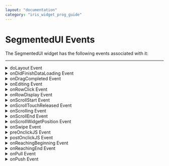 ```yaml
---
layout: "documentation"
category: "iris_widget_prog_guide"
---
```

                               


SegmentedUI Events
==================

The SegmentedUI widget has the following events associated with it:

* * *


<details close markdown="block"><summary>doLayout Event</summary>

* * *

This event is invoked for every widget when the widget position and dimensions are computed.

<b>Syntax</b>

{% highlight VoltMx %}
doLayout()
{% endhighlight %}

<b>Read/Write</b>

Read + Write

<b>Remarks</b>

This event is invoked for all the widgets placed inside flex containers. This event is invoked in the order in which the widgets are added to the widget hierarchy and expect the frame property of the widget is calculated and available for use within this event.

This event is used to set the layout properties of child widgets in the relation to self and peer widgets whose layout is not yet performed.

When doLayout event is called in a Segment, the platform will add the context parameter.

The number of times this event invoked may vary per platform. It is not recommended to write business logic assuming that this function is invoked only once when there is a change in positional or dimensional properties. This event will not trigger when transformations are applied though widget is moved or scaled or rotated from its original location.

<b>Example</b>

{% highlight VoltMx %}//Sample code to set doLayout event callback to a button widget.
/*This code changes the top property of button2 and makes it appear below button1.*/
myForm.button1.doLayout=doLayoutButton1;


function doLayoutButton1(){
      
    myForm.button2.top = myForm.button1.frame.height;
}
{% endhighlight %}

<b>Platform Availability</b>

*   iOS
*   Android
*   Windows
*   SPA

* * *

</details>
<details close markdown="block"><summary>onDidFinishDataLoading Event</summary>

* * *

This event is triggered when data is finished loading in the segmentedUI using the setData method. It is generated by all view types of SegmentUI.

<b>Syntax</b>

{% highlight VoltMx %}
onDidFinishDataLoading()
{% endhighlight %}

<b>Read/Write</b>

Read + Write

<b>Example</b>

{% highlight VoltMx %}//Sample code to set onDidFinishDataLoading event callback to a Segment widget.

frmSegment.mySegment.onDidFinishDataLoading=onDidFinishDataLoadingCallBck;

function onDidFinishDataLoadingCallBck(seguiWidget){
      
   //Write your code here.
}
{% endhighlight %}

<b>Platform Availability</b>

This event is available on iPhone and iPad only.

* * *

</details>
<details close markdown="block"><summary>onDragCompleted Event</summary>

* * *

The event is invoked when the drag and drop of a row in the Segment is complete.

<b>Syntax</b>

{% highlight VoltMx %}
onDragCompleted()
{% endhighlight %}

<b>Parameters</b>

this

Optional. SegmentUI reference

dragstartcontext

Optional. A table that contains row and section information when dragging of a row is started.

dragendcontext

Optional. A table that contains row and section information when dragging of a row is ended.

<b>Read/Write</b>

Read + Write

<b>Remarks</b>

You can call the onDragCompleted event when the [enableReordering](Segment_Properties.html#enableReordering) property is true to allow the app users to drag and drop a row within a segment.

<b>Example</b>

{% highlight VoltMx %}//Sample code to set onDragCompleted event callback to a Segment widget.

frmSegment.mySegment.onDragCompleted=onRowDragCompleted;

function onRowDragCompleted (segmentUI, dragstartcontext, dragendcontext){  
//Write your logic here.  
}
{% endhighlight %}

<b>Platform Availability</b>

*   Available in the IDE
*   Android
*   iOS

* * *

</details>
<details close markdown="block"><summary>onEditing Event</summary>

* * *

This event is triggered when a user indicates his desire to edit the row (delete or insert). This event is only triggered if the eidtStyle is set to SEGUI\_EDITING\_STYLE\_ICON or SEGUI\_EDITING\_STYLE\_SWIPE.

<b>Syntax</b>

{% highlight VoltMx %}
onEditing ()
{% endhighlight %}

<b>Parameters</b>

seguiWidget

Optional. Reference to the SegmentedUI widget that raised the event.

editmode

Optional. Specifies the editing mode either insert or delete. Following are the available options:

> *   SEGUI\_EDIT\_MODE\_INSERT
> *   SEGUI\_EDIT\_MODE\_DELETE

> > **_Note:_** To set the value through code, prefix the option with _constants._ such as _**constants.<option>**_ .

sectionIndex

Optional. Specifies the index of the section to which the row belongs to.

rowIndex

Optional. Specifies the index of the row that has been clicked.

<b>Example</b>

{% highlight VoltMx %}//Sample code to set onEditing event callback to a Segment widget.

frmSegment.mySegment.onEditing=onEditingCallBck;

function onEditingCallBck(seguiWidget, editmode, sectionIndex, rowIndex){  
//Write your logic here.  
}
{% endhighlight %}

<b>Platform Availability</b>

This event is available on iPhone and iPad only.

* * *

</details>
<details close markdown="block"><summary>onRowClick Event</summary>

* * *

This event is triggered when the user click any row of the SegmentedUI.

<b>Syntax</b>

{% highlight VoltMx %}
onRowClick ()
{% endhighlight %}

<b>Parameters</b>

seguiWidget

Optional. Reference to the SegmentedUI widget that raised the event.

sectionIndex

Optional. Specifies the index of the section to which the row belongs to.

rowIndex

Optional. Specifies the index of row that has been clicked.

selectedState

Optional. Specifies the selected state.

> **_Note:_** selectedState is mandatory only when the [selectionBehavior](Segment_Properties.html#selectio) is set to SEGUI\_SINGLE\_SELECT\_BEHAVIOR or SEGUI\_MULTI\_SELECT\_BEHAVIOR. When the selectionBehavior is set to SEGUI\_DEFAULT\_BEHAVIOR, then this parameter is optional.

<b>Read/Write</b>

Read + Write

<b>Remarks</b>

This event is not raised if the **clickable** property in the **metainfo** is set to false.

In the Android platform, when a gesture or touch events are placed inside the flex template for the Segment widget, because of the propagation of events to the below container, the flex template may not receive onRowClick event.

<b>Example</b>

{% highlight VoltMx %}//Sample code to set onRowClick event callback to a Segment widget.

frmSegment.mySegment.onRowClick=onRowClickCallBck;

function onRowClickCallBck(seguiWidget, sectionNumber, rowNumber, selectedState)
{
	//Write your logic here
}
{% endhighlight %}

<b>Platform Availability</b>

Available on all platforms.

* * *

</details>
<details close markdown="block"><summary>onRowDisplay Event</summary>

* * *

This event handler is used to overwrite the rows that are affected because of an operation on rows.

<b>Syntax</b>

{% highlight VoltMx %}
onRowDisplay()
{% endhighlight %}

<b>Read/Write</b>

Read + Write

<b>Parameters</b>

widget

Optional. The ID of the widget.

state

Optional. The state of the widget. Can be voltmx.segment.ADD, voltmx.segment.UPDATE, or voltmx.segment.VISIBLE.

currentRowContext

Optional. The sectionIndex and rowIndex of the element on which the animateRow api is called.

startRowContext

The sectionIndex and rowIndex of the first visible row.

endRowContext

Optional. The sectionIndex and rowIndex of the last visible row.

Return Values

None.

<b>Remarks</b>

This event overwrites the animations of rows that are being affected by operations on rows. For example, when the addRowAt is called with animation, this callback would be invoked when the animation on the row is about to start, so that other animations can be applied to the remaining rows.

Your callback function for this event should only call animateRows. It should call the animation on the individual row elements. For example, if a new element is being added and if the application needs to move the elements which are being displaced with an animation, then the application should be calling animationRows for the displaced elements but not for the widget which is being added/removed or updated.

This callback function is only invoked if the state of the segmentedUI widget changes in the visible region. It is not called on rows that are invisible.

<b>Example</b>

{% highlight VoltMx %}//Sample code to set onRowDisplay event callback to a Segment widget.

frmSegment.mySegment.onRowDisplay=onRowDispCallback;

function onRowDispCallback(widget, state, currentRowContext, startRowContext, endRowContext)
{
	//Write your logic here
}
{% endhighlight %}

<b>Platform Availability</b>

Available on Android, iOS, SPA, and DesktopWeb.

* * *

</details>
<details close markdown="block"><summary>onScrollStart Event</summary>

* * *

Indicates that scroll container started scrolling.

<b>Syntax</b>

{% highlight VoltMx %}
onScrollStart (source)
{% endhighlight %}

<b>Parameters</b>

source

Specify the widget on which scrolling started.

<b>Read/Write</b>

Read + Write

<b>Remarks</b>

The onScrollStart event is called asynchronously. The event is triggered only when scrolling is started. When touch does not result to a scroll, this event is not raised.

<b>Example</b>

{% highlight VoltMx %}//Sample code to set onScrollStart event callback to a Segment widget.

frmSegment.mySegment.onScrollStart=onScrollStartCallBack;

function onScrollStartCallBack(source)
{
	//Write your logic here
}
{% endhighlight %}

<b>Platform Availability</b>

*   iOS
*   Android
*   Windows
*   SPA

* * *

</details>
<details close markdown="block"><summary>onScrollTouchReleased Event</summary>

* * *

Indicates that user scrolling touch on the display is released. This callback is called asynchronously.

<b>Syntax</b>

{% highlight VoltMx %}
onScrollTouchReleased (source)
{% endhighlight %}

<b>Parameters</b>

source

Specify the segment on which scrolling touch is released.

<b>Read/Write</b>

Read + Write

<b>Example</b>

{% highlight VoltMx %}//Sample code to set onScrollTouchReleased event callback to a Segment widget.

frmSegment.mySegment.onScrollTouchReleased=onScrollTouchReleasedCallBack;

function onScrollTouchReleasedCallBack(source)
{
	//Write your logic here
}
{% endhighlight %}

<b>Platform Availability</b>

*   iOS
*   Android

* * *

</details>
<details close markdown="block"><summary>onScrolling Event</summary>

* * *

Indicates that segment scrolling is in progress. This callback is called asynchronously.

<b>Syntax</b>

{% highlight VoltMx %}
onScrolling (source)
{% endhighlight %}



<b>Parameters</b>

source

Specify the segment on which scrolling is in progress.

<b>Read/Write</b>

Read + Write

<b>Example</b>

{% highlight VoltMx %}//Sample code to set onScrolling event callback to a Segment widget.

frmSegment.mySegment.onScrolling=onScrollingCallBack;

function onScrollingCallBack(source)
{
	//Write your logic here
}
{% endhighlight %}

<b>Platform Availability</b>

*   iOS
*   Android
*   Windows
*   SPA

* * *

</details>
<details close markdown="block"><summary>onScrollEnd Event</summary>

* * *

Indicates that segment scrolling has come to an end.

<b>Syntax</b>

{% highlight VoltMx %}
onScrollEnd (source)
{% endhighlight %}

<b>Parameters</b>

source

Specify the segment on which scrolling is coming to an end.

<b>Read/Write</b>

Read + Write

<b>Remarks</b>

The onScrollEnd callback is called asynchronously. This event is called only when the scrolling reached end of the scroll.

When multiple scrolls performed on the Segment widget, the onScrollTouchReleased is triggered whenever touch is released, but the onScrollEnd event is triggered only when the entire scrolling is ended. So when the user keeps on flinging on the display, the onScrollTouccReleased callback is triggered multiple times and onScrollEnd is triggered only once.

<b>Example</b>

{% highlight VoltMx %}//Sample code to set onScrollEnd event callback to a Segment widget.

frmSegment.mySegment.onScrollEnd=onScrollEndCallBack;

function onScrollEndCallBack(source)
{
	//Write your logic here
}
{% endhighlight %}

<b>Platform Availability</b>

*   iOS
*   Android
*   Windows
*   SPA except for Desktop

* * *

</details>
<details close markdown="block"><summary>onScrollWidgetPosition Event</summary>

* * *

This event callback is invoked by the platform when the widget location position gets changed on scrolling. The onScrollWidgetPosition event returns the positional coordinates of the widget's location with respect to the screen (screenX and screenY) and the parent container (frameX and frameY). This event is invoked asynchronously, and is not available for FlexForm widget.

<b>Syntax</b>

{% highlight VoltMx %}
onScrollWidgetPosition()
{% endhighlight %}

<b>Read/Write</b>

Read + Write

<b>Example</b>

{% highlight VoltMx %}var LabelWdg = new voltmx.ui.Label(basicConf, layoutConf, pspConf);
form.add(LabelWdg);
LabelWdg.onScrollWidgetPosition = onScrollWidgetPositionCallBack;

function onScrollWidgetPositionCallBack(wdg, screenX, screenY, frameX, frameY) { //wdg : Widget that is registered for onScrollWidgetPosition.
    /*screenX : Position of widget with respect to 
the screen's X - coordinates (after downsizing the navigation bar and status bar).*/
    /*screenY : Position of widget with respect to the screen's Y - 
coordinates (after downsizing the navigation bar and status bar).*/
    //frameX : Position of widget with respect to parent container's X- coordinates.
    //frameY : Position of widget with respect to parent container's Y- coordinates.
}
{% endhighlight %}

<b>Platform Availability</b>

*   Not Accessible from IDE
*   Android, iOS, SPA, and Windows

* * *

</details>
<details close markdown="block"><summary>onSwipe Event</summary>

* * *

This event is triggered when you swipe a row in a segment.

<b>Syntax</b>

{% highlight VoltMx %}
onSwipe ()
{% endhighlight %}

<b>Parameters</b>

seguiWidget

Optional. Reference to the SegmentedUI widget that raised the event.

sectionIndex

Optional. Specifies the index of the section where the current focused row belongs to. The value is -1 in case if there are no sections.

rowIndex

Optional. Specifies the index of the current focused row of the section.

selectionState

Optional. Specifies the selected state of the current focused rows checked or unchecked. It is available when [selectionBehavior](Segment_Properties.html#selectio) is set as SEGUI\_SINGLE\_SELECT\_BEHAVIOR or SEGUI\_MULTI\_SELECT\_BEHAVIOR mode. It is applicable to the following viewTypes:

> *   SEGUI\_VIEW\_TYPE\_PAGEVIEW
> *   SEGUI\_VIEW\_TYPE\_COVERFLOW (iOS and Android)
> *   SEGUI\_VIEW\_TYPE\_STACK (iOS)
> *   SEGUI\_VIEW\_TYPE\_LINEAR (iOS)
> *   SEGUI\_VIEW\_TYPE\_ROTATORY (iOS)
> *   SEGUI\_VIEW\_TYPE\_INVERTED\_ROTARY (iOS)
> *   SEGUI\_VIEW\_TYPE\_CYLINDER (iOS)
> *   SEGUI\_VIEW\_TYPE\_INVERTED\_CYLINDER (iOS)

<b>Read/Write</b>

Read + Write

<b>Remarks</b>

This event is available only when the [viewType](Segment_Properties.html#viewType) is set to _page view_.

<b>Example</b>

{% highlight VoltMx %}//Sample code to set onSwipe event callback to a Segment widget.

frmSegment.mySegment.onSwipe=onSwipeCallBack;

function onSwipeCallBack(segUI)
{
	//Write your logic here
}
{% endhighlight %}

<b>Platform Availability</b>

Available on all platforms

* * *

</details>
<details close markdown="block"><summary>preOnclickJS Event</summary>

* * *

This event allows the developer to execute custom javascript function before the _onClick_ callback of the widget is invoked.

<b>Syntax</b>

{% highlight VoltMx %}
preOnclickJS()
{% endhighlight %}

<b>Read/Write</b>

Read + Write

<b>Remarks</b>

This is applicable only for Mobile Web channel. The function must exist in a javascript file under project>module>js folder.

In for the events preOnclickJS and postOnclickJS you will not be able to access application model or APIs, as these functions are executed in browser whereas the remaining JS modules are executed in server. For these events you can access browser objects ( window, document etc..) to change UI or perform some validation before server event. If the event preOnclickJS returns true, only then the request is sent to server for subsequent action.  
  
You have to specify the modules to be loaded in browser using import JS tab, only then these files get included in.html script tag otherwise you will not be able to access the objects defined in those modules.

<b>Example</b>

{% highlight VoltMx %}//Sample code to set preOnclickJS event callback to a Segment widget.

frmSegment.mySegment.preOnclickJS=preOnclickJSCallBack;

function preOnclickJSCallBack(seguiWidget)
{
	//Write your logic here
}
{% endhighlight %}

<b>Platform Availability</b>

*   Available in the IDE
*   Available on Server side Mobile Web (BJS and Advanced) platform only

* * *

</details>
<details close markdown="block"><summary>postOnclickJS Event</summary>

* * *

This event allows the developer to execute custom javascript function after the _onClick_ callback of the widget is invoked.

<b>Syntax</b>

{% highlight VoltMx %}
postOnclickJS()
{% endhighlight %}

<b>Read/Write</b>

Read + Write

<b>Remarks</b>

This is applicable only for Mobile Web channel. The function must exist in a javascript file under project>module>js folder.

<b>Example</b>

{% highlight VoltMx %}//Sample code to set postOnclickJS event callback to a Segment widget.

frmSegment.mySegment.postOnclickJS=postOnclickJSCallBack;

function postOnclickJSCallBack(seguiWidget)
{
	//Write your logic here
}
{% endhighlight %}

<b>Platform Availability</b>

*   Available in the IDE
*   Available on Server side Mobile Web (Advanced) platform only

* * *

</details>
<details close markdown="block"><summary>onReachingBeginning Event</summary>

* * *

**onReachingBeginning** gets called when scrolling reaches the beginning of the SegmentedUI widget.

<b>Syntax</b>

{% highlight VoltMx %}
onReachingBeginning()
{% endhighlight %}

**<b>Parameters</b>**

seguiWidget

Optional. Handle to the widget reference.

<b>Read/Write</b>

Read + Write

<b>Remarks</b>

Following are the requirements and limitations to use this event on iOS and Android/Android Tablet platforms:

*   This event is invoked only when it is placed directly inside a ScrollBox or in a Form
*   Segment [viewType](Segment_Properties.html#viewType) must be set as SEGUI\_VIEW\_TYPE\_TABLEVIEW
*   The property [screenLevelWidget](Segment_Properties.html#screenLe) must be set to _true_.

If segment is inside any other container widget like HBox/VBox then onPull, onPush, onReachingBegining and onReachingEnd events, cross platform behavior is undefined and these events might not be called.

On Android platform, if the rows height/number of rows is less than the screen display height, then _onReaching_ preserve">var var _onPush_ event callbacks won't get invoked.

<b>Example</b>

{% highlight VoltMx %}//Sample code to set onReachingBeginning event callback to a Segment widget.

frmSegment.mySegment.scrollingEvents={
        onReachingBeginning: onReachingBeginningCallBCk
    };

function onReachingBeginningCallBCk (seguiWidget)
{
	//Write your logic here
}  
//Sample code to read the scrollingEvents of the Segment widget.	
alert("SegmentedUI scrollingEvents ::" + frmSegment.mySegment.scrollingEvents);  

{% endhighlight %}

<b>Platform Availability</b>

Available in the IDE

Available on all platforms

Desktop Web support is added in V8 SP2

* * *

</details>
<details close markdown="block"><summary>onReachingEnd Event</summary>

* * *

onReachingEnd gets called when scrolling reaches the end of the SegmentedUI widget.

<b>Syntax</b>

{% highlight VoltMx %}
onReachingEnd()
{% endhighlight %}

<b>Parameters</b>

seguiWidget

Optional. Handle to the widget reference.

<b>Read/Write</b>

Read + Write

<b>Remarks</b>

Following are the requirements and limitations to use this event on iOS and Android/Android Tablet platforms:

*   This event is invoked only when it is placed directly inside a ScrollBox or in a Form
*   Segment [viewType](Segment_Properties.html#viewType) must be set as SEGUI\_VIEW\_TYPE\_TABLEVIEW
*   The property [screenLevelWidget](Segment_Properties.html#screenLe) must be set to _true_.

If segment is inside any other container widget like HBox/VBox then onPull, onPush, onReachingBegining and onReachingEnd events, cross platform behavior is undefined and these events might not be called.

On Android platform, if the rows height/number of rows is less than the screen display height, then _onReaching_ preserve">var var _onPush_ event callbacks won't get invoked.

<b>Example</b>

{% highlight VoltMx %}//Sample code to set onReachingEnd event callback to a Segment widget.

frmSegment.mySegment.scrollingEvents={
        onReachingEnd: onReachingEndCallBCk
    };

function onReachingEndCallBCk(seguiWidget, offset)
{
	//Write your logic here
}  
//Sample code to read the scrollingEvents of the Segment widget.	
alert("SegmentedUI scrollingEvents ::" + frmSegment.mySegment.scrollingEvents);  

{% endhighlight %}

<b>Platform Availability</b>

Available in the IDE

Available on all platforms

Desktop Web support is added in V8 SP2

* * *

</details>
<details close markdown="block"><summary>onPull Event</summary>

* * *

An event callback that is invoked by the platform when scrolling the SegmentedUI widget.

onPull gets called when SegmentedUI is pulled from top.

<b>Syntax</b>

{% highlight VoltMx %}
onPull()
{% endhighlight %}

<b>Parameters</b>

seguiWidget

Optional. Handle to the widget reference.

<b>Read/Write</b>

Read + Write

<b>Remarks</b>

> **_Note:_** The onPull and onPush events are not supported on Windows 10 Tablet.

<b>Parameters</b>

Following are the requirements and limitations to use this event on iOS and Android/Android Tablet platforms:

*   This event is invoked only when it is placed directly inside a ScrollBox or in a Form
*   Segment [viewType](Segment_Properties.html#viewType) must be set as SEGUI\_VIEW\_TYPE\_TABLEVIEW
*   The property [screenLevelWidget](Segment_Properties.html#screenLe) must be set to _true_.

If segment is inside any other container widget like HBox/VBox then onPull, onPush, onReachingBegining and onReachingEnd events, cross platform behavior is undefined and these events might not be called.

On Android platform, if the rows height/number of rows is less than the screen display height, then _onReaching_ preserve">var var _onPush_ event callbacks won't get invoked.

<b>Example</b>

{% highlight VoltMx %}//Sample code to set onPull event callback to a Segment widget.

frmSegment.mySegment.scrollingEvents={
        onPull: onPullCallBCk
    };

function onPullCallBCk (widgetref)
{
	//Write your logic here
}  
//Sample code to read the scrollingEvents of the Segment widget.	
alert("SegmentedUI scrollingEvents ::" + frmSegment.mySegment.scrollingEvents);  

{% endhighlight %}

<b>Platform Availability</b>

Available in the IDE

Available on all platforms

* * *

</details>
<details close markdown="block"><summary>onPush Event</summary>

* * *

An event callback that is invoked by the platform when scrolling the SegmentedUI widget.

onPush gets called when SegmentedUI is pushed from bottom.

<b>Syntax</b>

{% highlight VoltMx %}
onPush()
{% endhighlight %}

<b>Parameters</b>

seguiWidget

Optional. Handle to the widget reference.

<b>Read/Write</b>

Read + Write

<b>Remarks</b>

> **_Note:_** The onPull and onPush events are not supported on Windows 10 Tablet.  

Following are the requirements and limitations to use this event on iOS and Android/Android Tablet platforms:

*   This event is invoked only when it is placed directly inside a ScrollBox or in a Form
*   Segment [viewType](Segment_Properties.html#viewType) must be set as SEGUI\_VIEW\_TYPE\_TABLEVIEW
*   The property [screenLevelWidget](Segment_Properties.html#screenLe) must be set to _true_.

If segment is inside any other container widget like HBox/VBox then onPull, onPush, onReachingBegining and onReachingEnd events, cross platform behavior is undefined and these events might not be called.

On Android platform, if the rows height/number of rows is less than the screen display height, then _onReaching_ preserve">var var _onPush_ event callbacks won't get invoked.

<b>Example</b>

{% highlight VoltMx %}//Sample code to set onPush event callback to a Segment widget.

frmSegment.mySegment.scrollingEvents={
        onPush: onPushCallBCk
    };

function onPushCallBCk (widgetref)
{
	//Write your logic here
}  
//Sample code to read the scrollingEvents of the Segment widget.	
alert("SegmentedUI scrollingEvents ::" + frmSegment.mySegment.scrollingEvents);  

{% endhighlight %}

<b>Platform Availability</b>

Available in the IDE

Available on all platforms

* * *

</details>

